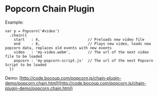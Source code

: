 Popcorn Chain Plugin
====================

Example:

    var p = Popcorn('#video')
      .chain({
        start   : 4,                      // Preloads new video file
        end     : 8,                      // Plays new video, loads new popcorn data, replaces old events with new events
        video   : 'my-video.webm',        // The url of the next video file to be loaded
        popcorn : 'my-popcorn-script.js'  // The url of the next Popcorn Script to be loaded
      })

Demo: [http://code.bocoup.com/popcorn.js/chain-plugin-demo/popcorn.chain.html](http://code.bocoup.com/popcorn.js/chain-plugin-demo/popcorn.chain.html)

